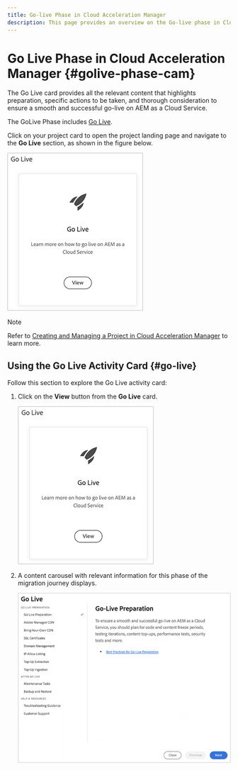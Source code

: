 ```yaml
---
title: Go-live Phase in Cloud Acceleration Manager
description: This page provides an overview on the Go-live phase in Cloud Acceleration Manager.
---
```


# Go Live Phase in Cloud Acceleration Manager {#golive-phase-cam}

The Go Live card provides all the relevant content that highlights preparation, specific actions to be taken, and thorough consideration to ensure a smooth and successful go-live on AEM as a Cloud Service.

The GoLive Phase includes [Go Live](#go-live).

Click on your project card to open the project landing page and navigate to the **Go Live** section, as shown in the figure below.

   ![image](/help/move-to-cloud-service/cloud-acceleration-manager/assets/golive-1.png)

   >[!NOTE]
   >Refer to [Creating and Managing a Project in Cloud Acceleration Manager](https://experienceleague.adobe.com/docs/experience-manager-cloud-service/moving/cloud-acceleration-manager/using-cam/getting-started-cam.html?lang=en#create-project) to learn more.


## Using the Go Live Activity Card {#go-live}

Follow this section to explore the Go Live activity card:

1. Click on the **View** button from the **Go Live** card.

   ![image](/help/move-to-cloud-service/cloud-acceleration-manager/assets/golive-1.png)

1. A content carousel with relevant information for this phase of the migration journey displays.

   ![image](/help/move-to-cloud-service/cloud-acceleration-manager/assets/golive-2.png)